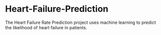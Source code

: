 # Heart-Failure-Prediction
The Heart Failure Rate Prediction project uses machine learning to predict the likelihood of heart failure in patients.
